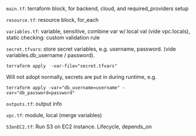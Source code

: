 `main.tf`: terraform block, for backend, cloud, and required_providers setup

`resource.tf`: resource block, for_each

`variables.tf`: variable, sensitive, combine var w/ local val (vide vpc.locals), static checking: custom validation rule

`secret.tfvars`: store secret variables, e.g. username, password. (vide variables.db_username / password).
```
terraform apply  -var-file="secret.tfvars"

```
Will not adopt normally, secrets are put in during runtime, e.g.
```
terraform apply -var="db_username=username" -var="db_password=password"
```
`outputs.tf`: output info

`vpc.tf`: module, local (merge variables)

`S3onEC2.tf`: Run S3 on EC2 instance. Lifecycle, depends_on
